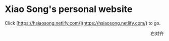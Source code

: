 # Xiao Song's personal website

Click [https://hsiaosong.netlify.com/](https://hsiaosong.netlify.com/) to go.

<p align="right">右对齐</p>

